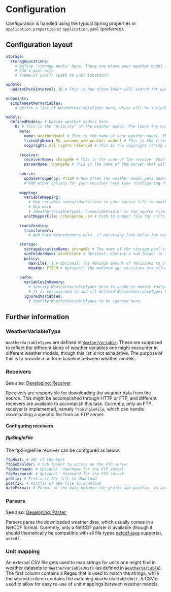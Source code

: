 # Configuration
Configuration is handled using the typical Spring properties in `application.properties` or `application.yaml` (preferred).

## Configuration layout
```yaml
storage:
  storageLocations:
    # Define "storage pools" here. These are where your weather model files are going to get stored.
    # Add a pool with
    # [name of pool]: [path to pool location]

update:
  updateCheckInterval: 10 # This is how often Imker will search for updated weather data (in minutes).

endpoints:
  simpleWeatherVariables:
    # Define a list of WeatherVariableTypes here, which will be included in the "simple" forecast (see "WeatherVariableType" for more info).

models:
  definedModels: # Define weather models here
    0: # This is the "priority" of the weather model. The lower the number, the more preferred it will be when choosing a weather model.
      meta:
        name: WeatherModel # This is the name of your weather model. This will be used when making API requests.
        friendlyName: My awesome new weather model! # This is the friendly name of your weather model, which will be included in API responses.
        copyright: All rights reserved # This is the copyright string of the weather model, to ensure compliance with licenses like CC BY. This will be included in API responses.
        
      receiver:
        receiverName: changeMe # This is the name of the receiver that will be used to retrieve the weather data (see "Receivers" for more info).
        parserName: changeMe # This is the name of the parser that will be used to parse the weather data (see "Parsers" for more info).
        
      source:
        updateFrequency: PT15M # How often the weather model gets updated at the source, in Java Duration format. 
        # Add other options for your receiver here (see "Configuring receivers" for more info).
        
      mapping:
        variableMapping:
          # Map variable names/identifiers in your source file to WeatherVariableTypes here (see "WeatherVariableType" for more info).
          # Map with
          # [WeatherVariableType]: [name/identifier in the source file]
        unitMapperFile: /change/me.csv # Path to mapper file for units (see "Unit mapping" for more info).
      
      transforming:
        transformers:
          # Add data transformers here, if necessary (see below for more info).

      storage:
        storageLocationName: changeMe # The name of the storage pool to store the weather data files in (as defined above)
        subFolderName: aSubFolder # Optional: Specify a sub folder in the storage pool.
        policy:
          maxFiles: 1 # Optional: The maximum amount of revisions to store (1 is fine for most applications, Imker does not support handling more at the moment).
          maxAge: PT30M # Optional: The maximum age revisions are allowed to have before being purged.
          
      cache:
        variablesInMemory:
          # Specify WeatherVariableTypes here to cache in memory instead of reading from disk every time.
          # It is recommended to add all defined WeatherVariableTypes here, unless there's a specific reason not to do so.
        ignoredVariables:
          # Specify WeatherVariableTypes to be ignored here.
```

## Further information
### WeatherVariableType
`WeatherVariableTypes` are defined in [`WeatherVariable`](/src/main/kotlin/com/luca009/imker/server/parser/model/WeatherVariable.kt). These are supposed to reflect the different kinds of weather variables one might encounter in different weather models, though this list is not exhaustive.
The purpose of this is to provide a uniform baseline between weather models. 

### Receivers
See also: [Developing: Receiver](Developing.md#receiver)

Receivers are responsible for downloading the weather data from the source. This might be accomplished through HTTP or FTP, and different receivers are available to accomplish this task.
Currently, only an FTP receiver is implemented, namely `ftpSingleFile`, which can handle downloading a specific file from an FTP server.

#### Configuring receivers
##### ftpSingleFile
The ftpSingleFile receiver can be configured as below.
```yaml
ftpHost: # URL of the host
ftpSubFolder: # Sub folder to access on the FTP server
ftpUsername: # Optional: Username for the FTP server
ftpPassword: # Optional: Password for the FTP server
prefix: # Prefix of the file to download 
postfix: # Postfix of the file to download
dateFormat: # Format of the date between the prefix and postfix, in Java DateTimeFormatter format
```

### Parsers
See also: [Developing: Parser](Developing.md#parser)

Parsers parse the downloaded weather data, which usually comes in a NetCDF format.
Currently, only a NetCDF parser is available (though it should theoretically be compatible with all file types [netcdf-java](https://github.com/Unidata/netcdf-java) supports), `netcdf`.

### Unit mapping
An external CSV file gets used to map strings for units one might find in weather datasets to `WeatherVariableUnits` (as defined in [`WeatherVariable`](/src/main/kotlin/com/luca009/imker/server/parser/model/WeatherVariable.kt)).
The first column contains a Regex that is used to match the strings, while the second column contains the matching `WeatherVariableUnit`.
A CSV is used to allow for easy re-use of unit mappings between weather models.